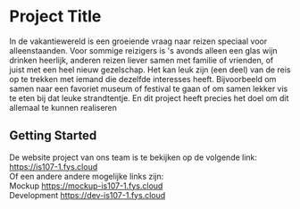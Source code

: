 # Project Title

In de vakantiewereld is een groeiende vraag naar reizen speciaal voor alleenstaanden. Voor sommige reizigers is 's avonds alleen een glas wijn drinken heerlijk, anderen reizen liever samen met familie of vrienden, of juist met een heel nieuw gezelschap. Het kan leuk zijn (een deel) van de reis op te trekken met iemand die dezelfde interesses heeft. Bijvoorbeeld om samen naar een favoriet museum of festival te gaan of om samen lekker vis te eten bij dat leuke strandtentje. En dit project heeft precies het doel om dit allemaal te kunnen realiseren 

## Getting Started

De website project van ons team is te bekijken op de volgende link: https://is107-1.fys.cloud  
Of een andere andere mogelijke links zijn:  
Mockup https://mockup-is107-1.fys.cloud   
Development https://dev-is107-1.fys.cloud
